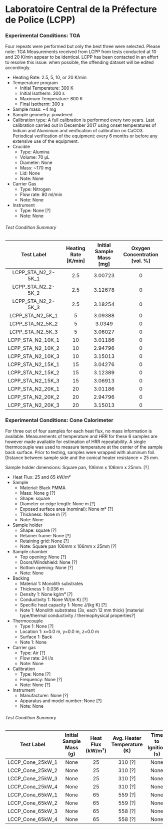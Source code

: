 # Laboratoire Central de la Préfecture de Police (LCPP)

### Experimental Conditions: TGA
Four repeats were performed but only the best three were selected.
Please note: TGA Measurements received from LCPP from tests conducted at 10 and 20 K/min appear to be identical. LCPP has been contacted in an effort to resolve this issue: when possible, the offending dataset will be edited accordingly.

* Heating Rate: 2.5, 5, 10, or 20 K/min
* Temperature program
  - Initial Temperature: 300 K
  - Initial Isotherm: 300 s
  - Maximum Temperature: 800 K
  - Final Isotherm: 300 s
* Sample mass: ~4 mg
* Sample geometry: powdered
* Calibration type: A full calibration is performed every two years. Last calibration carried out in December 2017 using onset temperatures of Indium and Aluminium and verification of calibration on CaCO3. Periodical verification of the equipment: every 6 months or before any extensive use of the equipment.
* Crucible
  - Type: Alumina
  - Volume: 70 µL
  - Diameter: None
  - Mass: ~170 mg
  - Lid: None
  - Note: None
* Carrier Gas
  - Type: Nitrogen
  - Flow rate: 80 ml/min
  - Note: None
* Instrument
  - Type: None [?]
  - Note: None

###### Test Condition Summary

| Test Label | Heating Rate [K/min] | Initial Sample Mass [mg] | Oxygen Concentration [vol. %] |
|:------:|:------:|:------:|:------:|
| LCPP\_STA\_N2\_2-5K\_1 |  2.5 | 3.00723 | 0 |  
| LCPP\_STA\_N2\_2-5K\_2 |  2.5 | 3.12678 | 0 |  
| LCPP\_STA\_N2\_2-5K\_3 |  2.5 | 3.18254 | 0 |  
| LCPP\_STA\_N2\_5K\_1   |  5   | 3.09388 | 0 |  
| LCPP\_STA\_N2\_5K\_2   |  5   | 3.0349  | 0 |  
| LCPP\_STA\_N2\_5K\_3   |  5   | 3.06027 | 0 |  
| LCPP\_STA\_N2\_10K\_1  |  10  | 3.01186 | 0 |  
| LCPP\_STA\_N2\_10K\_2  |  10  | 2.94796 | 0 |  
| LCPP\_STA\_N2\_10K\_3  |  10  | 3.15013 | 0 |  
| LCPP\_STA\_N2\_15K\_1  |  15  | 3.04276 | 0 |  
| LCPP\_STA\_N2\_15K\_2  |  15  | 3.12389 | 0 |  
| LCPP\_STA\_N2\_15K\_3  |  15  | 3.06913 | 0 |  
| LCPP\_STA\_N2\_20K\_1  |  20  | 3.01186 | 0 |  
| LCPP\_STA\_N2\_20K\_2  |  20  | 2.94796 | 0 |  
| LCPP\_STA\_N2\_20K\_3  |  20  | 3.15013 | 0 |  



### Experimental Conditions: Cone Calorimeter
For three out of four samples for each heat flux, no mass information is available. Measurements of temperature and HRR for these 6 samples are however made available for estimation of HRR repeatability. A single thermocouple was used to measure temperature at the center of the sample back surface. Prior to testing, samples were wrapped with aluminum foil. Distance between sample side and the conical heater resistance = 25 mm.

Sample holder dimensions: Square pan, 106mm x 106mm x 25mm. [?]


* Heat Flux: 25 and 65 kW/m²
* Sample
  - Material: Black PMMA
  - Mass: None g [?]
  - Shape: square
  - Diameter or edge length: None m [?]
  - Exposed surface area (nominal): None m² [?]
  - Thickness: None m [?]
  - Note: None
* Sample holder
  - Shape: square [?]
  - Retainer frame: None [?]
  - Retaining grid: None [?]
  - Note: Square pan 106mm x 106mm x 25mm [?]
* Sample chamber
  - Top opening: None [?]
  - Doors/Windshield: None [?]
  - Bottom opening: None [?]
  - Note: None
* Backing
  - Material 1: Monolith substrates
  - Thickness 1: 0.036 m
  - Density 1: None kg/m³ [?]
  - Conductivity 1: None W/(m K) [?]
  - Specific heat capacity 1: None J/(kg K) [?]
  - Note 1: Monolith substrates (3x, each 12 mm thick) [material type/thermal conductivity / thermophysical properties?]
* Thermocouple
  - Type 1: None [?]
  - Location 1: x=0.0 m, y=0.0 m, z=0.0 m
  - Surface 1: Back
  - Note 1: None
* Carrier gas
  - Type: Air [?]
  - Flow rate: 24 l/s
  - Note: None
* Calibration
  - Type: None [?]
  - Frequency: None [?]
  - Note: None [?]
* Instrument
  - Manufacturer: None [?]
  - Apparatus and model number: None [?]
  - Note: None

###### Test Condition Summary

| Test Label | Initial Sample Mass (g) | Heat Flux (kW/m²) | Avg. Heater Temperature (K) | Time to Ignition (s) |
|:------:|:------:|:------:|:------:|:------:|
| LCCP\_Cone\_25kW\_1 | None | 25 | 310 [?] | None |
| LCCP\_Cone\_25kW\_2 | None | 25 | 310 [?] | None |
| LCCP\_Cone\_25kW\_3 | None | 25 | 310 [?] | None |
| LCCP\_Cone\_25kW\_4 | None | 25 | 310 [?] | None |
| LCCP\_Cone\_65kW\_1 | None | 65 | 559 [?] | None |
| LCCP\_Cone\_65kW\_2 | None | 65 | 559 [?] | None |
| LCCP\_Cone\_65kW\_3 | None | 65 | 558 [?] | None |
| LCCP\_Cone\_65kW\_4 | None | 65 | 558 [?] | None |
